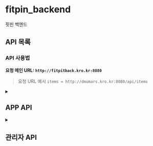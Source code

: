  # fitpin_backend
핏핀 백엔드
## API 목록

### API 사용법

**요청 메인 URL: `http://fitpitback.kro.kr:8080`**

> 요청 URL 예시 `items = http://dmumars.kro.kr:8080/api/items`

<details> <!-- APP API details start-->
 <summary> <h2> APP API </h2> </summary>

<details> <!-- 로그인 & 회원가입 details 시작 -->
 <summary> <h4>  로그인 & 회원가입 </h4> </summary>

# 로그인 및 회원가입

로그인, 회원가입 과정에서 필요한 API 목록입니다. 회원가입, 로그인, 기본정보 등록, 선호스타일과 체형분석 등록이 가능합니다

---
<details> <!-- 회원가입 API 시작 -->

<summary> POST: 회원가입 </summary> 

## POST: 회원가입

#### URL: `/api/members/register`

회원가입을 요청하는 API입니다. 이메일, 비밀번호, 이름 등을 받아 회원가입 처리를 수행합니다.

- **요청 URL 예시**: `http://fitpitback.kro.kr:8080/api/members/register`

### **Request Body Parameters**
| 파라미터           | 타입    | 필수 여부 | 설명                         |
|-------------------|---------|-----------|------------------------------|
| `userEmail`       | string  | required  | 유저의 이메일 주소            |
| `userPwd`         | string  | required  | 유저의 비밀번호               |
| `userName`        | string  | required  | 유저의 이름                   |
| `userPwdConfirm`  | string  | required  | 유저의 비밀번호 재확인        |

### **Response**

- **Status 200 OK**
  ```json
  {
    "message": "회원가입 성공"
  }
  ```

- **Status 400 Bad Request** (비밀번호와 비밀번호 확인 불일치)
  ```json
  {
    "message": "비밀번호가 일치하지 않습니다."
  }
  ```

</details> <!-- 회원가입 API 끝 -->

<details> <!-- 로그인 API 시작 -->

<summary> POST: 로그인 </summary> 

## POST: 로그인

#### URL: `/api/login` 

로그인 요청입니다. 이메일과 비밀번호를  이용해 로그인을 시도합니다, 로그인 성공 시 유저 정보를 반환합니다.

- **요청 URL 예시**: `http://fitpitback.kro.kr:8080/api/login`

### **Request Body Parameters**
| 파라미터           | 타입    | 필수 여부 | 설명                         |
|-------------------|---------|-----------|------------------------------|
| `userEmail`       | string  | required  | 유저의 이메일 주소            |
| `userPwd`         | string  | required  | 유저의 비밀번호               |


### **Response**

- **Status 200 OK**
  ```json
  {
    "userEmail": "test1",
    "userPwd": null,
    "userName": "테스트용1",
    "userNumber": null,
    "userNickname": null,
    "userAddr": null,
    "userGender": "남자",
    "userHeight": 180,
    "userWeight": 75,
    "userFit": null,
    "userCash": null
  }
  ```

- **Status 400 Bad Request** (이메일 혹은 비밀번호 불일치)
  ```json
  {
    "message": "이메일을 찾을 수 없습니다."
  }
  ```

  ```json
  {
    "message": "비밀번호가 틀립니다."
  }
  ```

- **Status 500 Internal Server Error** (서버 에러 발생 시)
  ```json
  {
    "message": "예상치 못한 오류가 발생했습니다."
  }
  ```

</details> <!-- 로그인 API 끝 -->

<details> <!-- 회원탈퇴 API 시작 -->

<summary> POST: 회원탈퇴 </summary> 

## POST: 회원탈퇴

#### URL: `/api/members/delete_id`

회원탈퇴 요청입니다. 이메일을 이용해 회원탈퇴를 시도합니다. 탈퇴 성공 시 성공 메시지를 반환합니다.

- **요청 URL 예시**: `http://fitpitback.kro.kr:8080/api/members/delete_id`

### **Request Body Parameters**
| 파라미터           | 타입    | 필수 여부 | 설명                         |
|-------------------|---------|-----------|------------------------------|
| `userEmail`       | string  | required  | 탈퇴를 요청하는 유저의 이메일 주소  |

### **Response**

- **Status 200 OK**
  ```json
  {
    "message": "회원탈퇴가 완료되었습니다."
  }
  ```

- **Status 400 Bad Request** (유효하지 않은 이메일)
  ```json
  {
    "message": "이메일을 찾을 수 없습니다."
  }
  ```

- **Status 500 Internal Server Error** (서버 에러 발생 시)
  ```json
  {
    "message": "회원탈퇴 중 오류가 발생했습니다."
  }
  ```

</details> <!-- 회원탈퇴 API 끝 -->

 <details> <!-- 유저 기본정보 업데이트 API 시작 -->
  
  <summary> POST : 유저 기본 정보 업데이트 </summary>

  ## POST: 유저 기본정보 업데이트
  
  #### URL: `api/members/basicInfo/{userEmail}`
  
  경로 변수인 {userEmail} 부분에는 member 테이블의 userEmail 칼럼의 실제 값이 들어가야 합니다.
  회원 가입 과정에 필요한 API입니다.

- **요청 URL 예시**: `http://fitpitback.kro.kr:8080/api/members/basicInfo/testEmail`

### **Request Body Parameters**
| 파라미터          | 타입    | 필수 여부 | 설명                         |
|-------------------|---------|-----------|------------------------------|
| `userGender`      | string  | required  | 유저의 성별 ("남" 또는 "여")   |
| `userHeight`      | number  | required  | 유저의 키 (cm)                |
| `userWeight`      | number  | required  | 유저의 몸무게 (kg)            |
| `userFit`         | string  | required  |유저가 선호하는 핏 ("오버핏" 등)|
| `style`           | array   | required  | 선호 스타일 리스트             |

### **Style Array Object**
| 파라미터          | 타입    | 필수 여부 | 설명                               |
|-------------------|---------|-----------|------------------------------------|
| `userEmail`      | string  | required  |  선호 스타일을 업데이트할 유저의 이메일|
| `preferStyle`      | string  | required  | 유저 선호 스타일                   |

### **Request Body 예시**

```js
{
    "userGender": "남",
    "userHeight": 174,
    "userWeight": 80,
    "userFit": "오버핏",
    "style": [
        {
            "userEmail": "test1",
            "preferStyle": "스트릿"
        },
        {
            "userEmail": "test1",
            "preferStyle": "빈티지"
        },
        {
            "userEmail": "test1",
            "preferStyle": "캐주얼"
        },
        {
            "userEmail": "test1",
            "preferStyle": "테일러"
        }
    ]
}
```

### **Response**
- **Status 200 OK**

```js
{
    "message": "선호 스타일 등록 완료!"
}
```


- **Status 400 Bad Request** (중복된 선호 스타일)

```js
{
    "message": "중복된 선호 스타일: 스트릿"
}
```
  
 </details> <!-- 유저 기본정보 API 끝 -->

<details> <!-- 선호스타일 API 시작 -->
<summary> POST: 선호 스타일 등록 </summary>

## POST: 선호 스타일 등록

#### URL : `/api/userPreferStyle`

선호스타일을 DB에 저장하는 API입니다.

한 유저가 같은 스타일을 선호스타일로 저장시 에러가 발생합니다.

- **요청 URL 예시**: `http://fitpitback.kro.kr:8080/api/userPreferStyle`

### **Request Body Parameters**

| 파라미터           | 타입    | 필수 여부 | 설명                       |
|-------------------|---------|-----------|------------------------------|
| `userEmail`       | string  | required  | 유저의 이메일 주소           |
| `preferStyle`     | string  | required  | 선호 스타일                  |

### **Request Body 예시**

```js
[
    {
        "userEmail": "test1",
        "preferStyle": "스트릿"
    },
   {
        "userEmail": "test1",
        "preferStyle": "빈티지"
    },
    {
        "userEmail": "test1",
        "preferStyle": "캐주얼"
    },
    {
        "userEmail": "test1",
        "preferStyle": "테일러"
    }
]

```

### **Response**

- **Status 200 OK**
  ```json
  {
    "message": "선호 스타일 등록 완료: 스트릿, 빈티지, 캐주얼, 테일러"
  }
  ```

 **Status 400 Bad Request** (선호 스타일이 중복시)
  ```json
  {
    "message": "중복된 선호 스타일 : 스트릿"
  }
  ```

</details> <!-- 선호스타일 끝 -->

<details> <!-- 체형분석 시작 -->
<summary> POST : 체형분석 API 리턴값 저장.</summary>

## POST : 체형분석 API 리턴값 저장

#### URL: /api/userForm 

 AR백엔드의 체형분석 API에서 반환된 Json구문을 저장하는 POST API입니다.
 이미 등록되어 있는 userEmail 값으로 요청하면 데이터를 업데이트 합니다.


- **요청 URL 예시**: `http://fitpitback.kro.kr:8080/api/userForm`

### **Request Body Parameters**
| 파라미터           | 타입    | 필수 여부 | 설명                       |
|-------------------|---------|-----------|------------------------------|
| `userEmail`       | string  | required  | 유저의 이메일 주소           |
| `fileName`        | string  | required  | AR 백엔드 이미지 이름        |
| `result`          | array  | required  | AR 측정 결과                  |

### **result Array Object**
| 파라미터          | 타입    | 필수 여부 | 설명                        |
|-------------------|---------|-----------|------------------------------|
| `armSize`         | number  | required  | 측정 팔 길이                 |
| `shoulderSize`    | number  | required  | 측정 어깨 길이               |
| `bodySize`        | number  | required  | 측정 몸 길이                 |
| `legSize`         | number  | required  | 측정 다리 길이               |

### **Request Body 예시**

```js
{
    "userEmail": "test@naver.com"
    "fileName": "2c49f715-67b8-40ec-86a2-b9d3e2875923.jpg", 
    "result": {
        "armSize": 58.37, 
        "shoulderSize": 32.64, 
        "bodySize": 52.63, 
        "legSize": 63.82 
    }
}
```

### **Response**
- **Status 200 OK**

```js
{
    "message": "체형 정보 저장 완료"
}
```

</details> <!-- 체형분석 끝 -->
</details> <! -- 로그인 & 회원가입 관련 API details end>

<details> <!-- 체형분석 API details 시작 -->
<summary> <h4>체형분석 API</h4> </summary>

<details> <!-- 체형분석 이미지 GET 시작 -->
<summary> GET: 체형분석 이미지 조회 </summary>

## GET: 체형분석

#### URL : `/api/userForm/{userEmail}`

 AR서버에서 넘겨준 체형 분석 정보를 저장하는 테이블인 userForm 테이블에서 사진파일의 이름을 userEmail을 키값으로 하여 검색하는 API입니다.


` **요청 URL 예시**: http://fitpitback.kro.kr:8080/api/userForm/test1

### **Response**

- **Status 200 OK**
```js
{
    "fileName": "2c49f715-67b8-40ec-86a2-b9d3e2875923.jpg"
}

```

- **Status 500 Internal Server Error** (서버 오류류)
```js
{
    "message": "예상치 못한 오류가 발생했습니다."
}

```
 
</details> <!-- 체형분석 이미지 GET 끝 -->

<details> <!-- 체형분석 결과 GET -->
<summary>GET: 체형분석 결과 조회 </summary>

## GET: 체형분석 결과 조회

#### URL : `/api/userbodyinfo/{userEmail}`

userEmail값을 경로변수로 요청시 체형분석 결과를 반환하는 GET 메서드입니다.

- **요청 URL 예시**: `http://fitpitback.kro.kr:8080/api/userbodyinfo/test1`

### **Response**

- **Status 200 OK**

```js
{
    "userEmail": "test1",
    "userHeight": 174,
    "userWeight": 80,
    "armSize": 58.37,
    "shoulderSize": 32.64,
    "bodySize": 52.63,
    "legSize": 63.82
}
```
예외처리 추가하기
 
</details> <!-- 체형분석 결과 GET 끝 -->
 
</details> <!-- 체형분석 API details 끝 -->

<details> <!-- 메인페이지 API details 시작 -->
 
<summary> <h4> 메인페이지 </h4> </summary>

<details> <!-- 메인페이지 상품 목록 조회 API 시작 -->
 <summary>GET: 메인페이지 상품 목록 조회 </summary>

## GET : 메인페이지 상품 목록 조회

#### URL:  `api/items/list/{itemType}`

GET /api/items/list/{itemType} : 상품목록을 조회하는 api입니다.
item 테이블의 itemType(상품 종류)행을 경로변수로 받아서 경로변수와 일치하는 상품을 JSON Array 형태로 조회합니다.
 
반환되는 값은 
```
itemKey (상품 고유번호)
itemName (상품 이름)
itemBrand (상품 브랜드)
itemPrice (상품 가격)
itemImgNames : (상품 이미지 URL)
averageBmi : (구매자 평균 BMI)
```
을 반환합니다.

>요청 URL 예시: http://fitpitback.kro.kr:8080/api/items/list/상의

결과:
```js
[
    {
        "itemKey": 1,
        "itemName": "testItem1",
        "itemBrand": "TEST",
        "itemStyle": "캐주얼",
        "itemPrice": 10000,
        "itemImgNames": [
            "optimize.png"
        ],
        "averageBmi": null
    },
    {
        "itemKey": 2,
        "itemName": "testItem2",
        "itemBrand": "TEST",
        "itemStyle": "캐주얼",
        "itemPrice": 100000,
        "itemImgNames": [
            "hood.jpg"
        ],
        "averageBmi": null
    }
]
```
</details> <!-- 메인페이지 상품 목록 API 끝 -->

<details> <!-- 상품 이미지 서빙 시작 -->
 <summary>GET : 상품 이미지 서빙 (itemImg 디렉토리)</summary>
 
#### GET /api/img/imgserve/itemimg/{imageName}

이미지 이름을 경로 변수로 받아 `itemImg` 디렉토리 내의 이미지를 서빙하는 API입니다.

> 요청 URL 예시: `http://fitpitback.kro.kr:8080/api/img/imgserve/itemimg/optimize.png`

**Path Variables:**
- `imageName`: 이미지 파일명 (예: `optimize.png`)

**Response:**
- **Status 200 OK:**
  - 성공적으로 이미지를 반환합니다.
  - 이미지의 MIME 타입에 따라 콘텐츠가 반환됩니다.
- **Status 404 Not Found:**
  - 파일이 존재하지 않거나 읽을 수 없는 경우
  ```json
  {
      "message": "파일을 찾을 수 없습니다."
  }
  ```
- **Status 403 Forbidden:**
  - 경로가 허용된 범위 밖에 있는 경우
  ```json
  {
      "message": "접근이 허용되지 않는 경로입니다."
  }
  ```
- **Status 500 Internal Server Error:**
  - 서버 내부에서 파일을 읽는 중 오류가 발생한 경우
  ```json
  {
      "message": "파일을 읽는 중 오류가 발생했습니다."
  }
  ```

</details> <!-- 상품 이미지 서빙 끝 -->
 
</details> <!-- 메인페이지 API details 끝 -->

<details>
<summary> <h4>핏 보관함</h4> </summary> <!-- 핏보관함 api details 시작 -->

# 핏 보관함 API

핏 보관함과 관련된 API 목록입니다. 이미지를 업로드, 조회, 삭제할 수 있습니다.

---
<details> <!-- 핏보관함 이미지 서빙 시작-->
 <summary>GET : 핏보관함 이미지 서빙 (fitStorageImg 디렉토리)</summary>
 
#### GET /api/img/imgserve/fitstorageimg/{imageName}

이미지 이름을 경로 변수로 받아 `fitStorageImg` 디렉토리 내의 이미지를 서빙하는 API입니다.

> 요청 URL 예시: `http://fitpitback.kro.kr:8080/api/img/imgserve/fitstorageimg/anotherImage.png`

**Path Variables:**
- `imageName`: 이미지 파일명 (예: `anotherImage.png`)

**Response:**
- **Status 200 OK:**
  - 성공적으로 이미지를 반환합니다.
  - 이미지의 MIME 타입에 따라 콘텐츠가 반환됩니다.
- **Status 404 Not Found:**
  - 파일이 존재하지 않거나 읽을 수 없는 경우
  ```json
  {
      "message": "파일을 찾을 수 없습니다."
  }
  ```
- **Status 403 Forbidden:**
  - 경로가 허용된 범위 밖에 있는 경우
  ```json
  {
      "message": "접근이 허용되지 않는 경로입니다."
  }
  ```
- **Status 500 Internal Server Error:**
  - 서버 내부에서 파일을 읽는 중 오류가 발생한 경우
  ```json
  {
      "message": "파일을 읽는 중 오류가 발생했습니다."
  }
  ```

</details> <!--- 핏보관함 이미지 서빙 끝--->

<details>
 <summary> 이미지 업로드</summary> <!-- 핏 보관함 이미지 업로드 시작 -->

## POST: 핏 보관함 이미지 업로드

#### URL: `/api/fitStorageImages/upload`

유저의 이메일과 함께 이미지를 업로드하는 API입니다. `multi-part form data` 형식으로 이미지를 업로드하며, 서버에 이미지를 저장하고 그 경로를 데이터베이스에 저장합니다.

- **요청 URL 예시**: `http://fitpitback.kro.kr:8080/api/fitStorageImages/upload`

### **Form Data Parameters**
| 파라미터      | 타입    | 필수 여부 | 설명                        |
|---------------|---------|-----------|-----------------------------|
| `image`       | file    | required  | 업로드할 이미지 파일         |
| `userEmail`   | string  | required  | 유저의 이메일 주소           |

### **Response**

- **Status 200 OK**
  ```json
  {
    "message": "이미지 업로드 성공: image.png"
  }
  ```
- **Status 500 Internal Server Error**
  ```json
  {
    "message": "이미지 업로드 실패: 에러 메시지"
  }
  ```

</details> <!-- 핏보관함 이미지 업로드 끝 -->


<details>
 <summary>사진 삭제</summary> <!-- 핏 보관함 사진 삭제 시작-->
  
## DELETE: 핏 보관함 사진 삭제

#### URL: `/api/fitStorageImages/delete/{imageName}`

이미지의 이름을 받아 핏 보관함에 저장된 이미지를 삭제하는 API입니다. 유저의 이메일은 이미지 삭제 시에는 필요하지 않으며, 이미지 이름으로 이미지를 삭제합니다.

- **요청 URL 예시**: `http://fitpitback.kro.kr:8080/api/fitStorageImages/delete/{imageName}`

### **Path Parameters**
| 파라미터         | 타입    | 필수 여부 | 설명                        |
|------------------|---------|-----------|-----------------------------|
| `imageName`      | string  | required  | 삭제할 이미지의 이름         |

### **Response**

- **Status 200 OK**
  ```json
  {
    "message": "이미지 삭제 성공: /path/to/deleted/image.png"
  }
  ```
- **Status 404 Not Found**
  ```json
  {
    "message": "이미지를 찾을 수 없습니다: /path/to/nonexistent/image.png"
  }
  ```
- **Status 500 Internal Server Error**
  ```json
  {
    "message": "이미지 삭제 실패: 에러 메시지"
  }
  ```

---
</details> <!-- 핏보관함 사진 삭제 끝-->

<details>
 <summary> 핏 보관함 조회 </summary> <!-- 핏 보관함 조회 시작 -->
 
## GET: 핏 보관함 조회

#### URL: `/api/fitStorageImages/user/{userEmail}`

유저 이메일을 경로 변수로 받아 핏 보관함의 내용을 리스트를 조회하는 API입니다.

- **요청 URL 예시**: `http://fitpitback.kro.kr:8080/api/fitStorageImages/user/test1`

### **Path Parameters**
| 파라미터      | 타입    | 필수 여부 | 설명                        |
|---------------|---------|-----------|-----------------------------|
| `userEmail`   | string  | required  | 조회할 유저의 이메일 주소     |

### **Response**

- **Status 200 OK**
  ```json
  [
    {
      "userEmail": "test1",
      "fitStorageImg": "testImg.png",
      "fitComment": null,
      "itemType": null,
      "itemBrand": null,
      "itemSize": null,
      "option": null
    },
    {
      "userEmail": "test1",
      "fitStorageImg": "testImg2.png"
      "fitComment": null,
      "itemType": null,
      "itemBrand": null,
      "itemSize": null,
      "option": null
    }
  ]
  ```
 </details><!-- 핏 보관함 조회 끝 -->

<details>
<summary> GET: 모든 코멘트 조회 </summary>

## GET: 모든 코멘트 조회

모든 코멘트를 조회하는 API입니다. `fitStorage` 테이블에 저장된 모든 코멘트를 조회하여 리스트로 반환합니다.

- **요청 URL 예시**: `http://fitpitback.kro.kr:8080/api/fit_comment/get_fitcomment`

### **Response**

- **Status 200 OK**
  ```json
  [
    {
      "fitStorageKey": 1,
      "userEmail": "user1@example.com",
      "fitStorageImg": "image1.jpg",
      "fitComment": "This is a comment",
      "itemName": "Sample Item",
      "itemType": "Clothing",
      "itemBrand": "BrandX",
      "itemSize": "M",
      "option": "Fits well"
    },
    {
      "fitStorageKey": 2,
      "userEmail": "user2@example.com",
      "fitStorageImg": "image2.jpg",
      "fitComment": "Another comment",
      "itemName": "Another Item",
      "itemType": "Accessory",
      "itemBrand": "BrandY",
      "itemSize": "L",
      "option": "Fits tight"
    }
  ]
  ```

</details> <!-- 모든 코멘트 조회 API 끝 -->


<details>
<summary> GET: 특정 코멘트 조회 </summary>

## GET: 특정 코멘트 조회

특정 코멘트를 조회하는 API입니다. `fitStorageKey`로 지정된 코멘트를 조회하여 반환합니다.

- **요청 URL 예시**: `http://fitpitback.kro.kr:8080/api/fit_comment/get_fitcomment/{fitStorageKey}`
  - `{fitStorageKey}`는 조회할 코멘트의 고유 키 값입니다.

### **Path Parameters**
| 파라미터         | 타입    | 필수 여부 | 설명                  |
|------------------|---------|-----------|-----------------------|
| `fitStorageKey`  | int     | required  | 조회할 코멘트의 키 값  |

### **Response**

- **Status 200 OK**
  ```json
  {
    "fitStorageKey": 1,
    "userEmail": "user1@example.com",
    "fitStorageImg": "image1.jpg",
    "fitComment": "This is a comment",
    "itemName": "Sample Item",
    "itemType": "Clothing",
    "itemBrand": "BrandX",
    "itemSize": "M",
    "option": "Fits well"
  }
  ```

- **Status 404 Not Found** (코멘트를 찾을 수 없는 경우)
  ```json
  {
    "message": "해당 키에 대한 데이터를 찾을 수 없습니다."
  }
  ```

</details> <!-- 특정 코멘트 조회 API 끝 -->


<details>
 <summary> 코멘트 저장</summary> <!-- 핏 보관함 코멘트 저장 시작 -->

## POST: 핏 보관함 코멘트 저장

#### URL: `/api/fit_comment/save_comment`

유저의 이메일과 이미지 이름을 기반으로 코멘트를 작성하는 API입니다. 유저가 특정 이미지에 대해 코멘트를 저장할 수 있습니다.

- **요청 URL 예시**: `http://fitpitback.kro.kr:8080/api/fit_comment/save_comment`

### **Request Body Parameters**
| 파라미터        | 타입    | 필수 여부 | 설명                    |
|-----------------|---------|-----------|-------------------------|
| `userEmail`     | string  | required  | 유저의 이메일 주소        |
| `fitStorageImg` | string  | required  | 이미지 이름              |
| `fitComment`    | string  | required  | 작성할 코멘트            |
| `itemType`      | string  | required  | 상품 종류ex)바지, 상의...|
| `itemBrand`     | string  | required  | 상품 브랜드              |
| `itemSize`      | string  | required  | 상품 사이즈              |
| `option`        | string  | required  | 선택 옵션ex)크다, 작다.. |

### **Response**

- **Status 200 OK**
  ```json
  {
    "message": "코멘트 저장 성공"
  }
  ```
- **Status 404 Not Found**
  ```json
  {
    "message": "이미지를 찾을 수 없습니다"
  }
  ```

</details> <!-- 핏 보관함 코멘트 저장 끝 -->



<details>
 <summary> 코멘트 수정</summary> <!-- 핏 보관함 코멘트 수정 시작 -->

## POST: 핏 보관함 코멘트 수정

#### URL: `/api/fit_comment/update_comment`

유저의 이메일과 이미지 이름을 기반으로 코멘트를 수정하는 API입니다. 이미 저장된 코멘트를 수정할 수 있습니다.

- **요청 URL 예시**: `http://fitpitback.kro.kr:8080/api/fit_comment/update_comment`

### **Request Body Parameters**
| 파라미터        | 타입    | 필수 여부 | 설명                    |
|-----------------|---------|-----------|-------------------------|
| `userEmail`     | string  | required  | 유저의 이메일 주소        |
| `fitStorageImg` | string  | required  | 이미지 이름              |
| `fitComment`    | string  | required  | 작성할 코멘트            |
| `itemType`      | string  | required  | 상품 종류ex)바지, 상의...|
| `itemBrand`     | string  | required  | 상품 브랜드              |
| `itemSize`      | string  | required  | 상품 사이즈              |
| `option`        | string  | required  | 선택 옵션ex)크다, 작다.. |

### **Response**

- **Status 200 OK**
  ```json
  {
    "message": "코멘트 수정 성공"
  }
  ```
- **Status 404 Not Found**
  ```json
  {
    "message": "이미지를 찾을 수 없습니다"
  }
  ```

- **Status 500 Internal Server Error**
 ```json
{
  "message": "서버 에러가 발생했습니다."
}
 ```

</details> <!-- 핏 보관함 코멘트 수정 끝 -->



<details>
 <summary> 코멘트 삭제</summary> <!-- 핏 보관함 코멘트 삭제 시작 -->

## DELETE: 핏 보관함 코멘트 삭제

#### URL: `/api/fit_comment/delete_comment`

유저의 이메일과 이미지 이름을 기반으로 코멘트를 삭제하는 API입니다. 이미 저장된 코멘트를 삭제할 수 있습니다.

- **요청 URL 예시**: `http://fitpitback.kro.kr:8080/api/fit_comment/delete_comment`

### **Form Data Parameters**
| 파라미터        | 타입    | 필수 여부 | 설명                    |
|-----------------|---------|-----------|-------------------------|
| `userEmail`     | string  | required  | 유저의 이메일 주소        |
| `fitStorageImg` | string  | required  | 이미지 이름              |

### **Response**

- **Status 200 OK**
  ```json
  {
    "message": "코멘트 삭제 성공"
  }
  ```
- **Status 404 Not Found**
  ```json
  {
    "message": "이미지를 찾을 수 없습니다"
  }
  ```

- **Status 500 Internal Server Error**
 ```json
{
  "message": "서버 에러가 발생했습니다."
}
 ```
  

</details> <!-- 핏 보관함 코멘트 삭제 끝 -->

 
</details> <!-- 핏보관함 details API 끝 -->


<details> <!- 제품 상세 API details 시작 -->

<summary> <h4> 제품 상세 페이지 </h4> </summary>

<details> <!-- 상품 상세 정보 APi 시작-->
<summary>GET/api/item-info/{itemKey} : itemKey를 경로인자로 받아 상품의 상세 정보를 반환합니다. </summary>

>요청 URL 예시: http://fitpitback.kro.kr:8080/api/item-info/1

정상 응답시 위의 요소를 반환합니다.

```js
{
    "itemKey": 1,
    "itemName": "테스트용 상품1(상의)",
    "itemBrand": "TEST",
    "itemType": "상의",
    "itemStyle": "캐주얼",
    "itemPrice": 10000,
    "itemContent": "테스트용 상의 상품",
    "itemImgNames": [
      "7sweatshirt.png"
    ],
    "itemTopInfo": [
      {
        "itemSize": "L",
        "itemHeight": 73,
        "itemShoulder": 64,
        "itemArm": null,
        "itemChest": 64,
        "itemSleeve": 59
      },
      {
        "itemSize": "M",
        "itemHeight": 70,
        "itemShoulder": 60,
        "itemArm": null,
        "itemChest": 60,
        "itemSleeve": 57
      }
    ],
    "itemBottomInfo": null
}
```

</details> <!-- 상품 상세 정보 API 끝--> 

<details> <!-- 장바구니 저장 API 시작 -->

<summary> POST: 장바구니 저장 </summary> 

## POST: 장바구니 저장

상품을 장바구니에 저장하는 API입니다. 상품 정보와 수량을 받아 장바구니에 저장하며, 수선 여부와 수선 정보도 함께 저장할 수 있습니다.

- **요청 URL 예시**: `http://fitpitback.kro.kr:8080/api/cart/store`

### **Request Body Parameters**
| 파라미터         | 타입               | 필수 여부 | 설명                          |
|-----------------|--------------------|-----------|-------------------------------|
| `itemKey`       | int                | required  | 상품 고유번호                 |
| `userEmail`     | string             | required  | 유저 이메일 주소              |
| `itemImgName`   | string             | required  | 상품 이미지 파일명            |
| `itemName`      | string             | required  | 상품 이름                     |
| `itemSize`      | string             | required  | 상품 사이즈                   |
| `itemType`      | string             | required  | 상품 유형 (상의/하의)         |
| `itemPrice`     | int                | required  | 상품 가격                     |
| `qty`           | int                | required  | 상품 수량                     |
| `pitStatus`     | boolean            | optional  | 수선 여부                     |
| `pitItemCart`   | object (null 가능) | optional  | 수선 정보 객체 (수선 시 사용) |

#### `pitItemCart` 필드
| 파라미터        | 타입   | 설명                          |
|----------------|--------|-------------------------------|
| `itemHeight`   | float  | 상품 높이 (총장)              |
| `itemShoulder` | float  | 어깨너비                      |
| `itemChest`    | float  | 가슴단면                      |
| `itemSleeve`   | float  | 소매길이                      |
| `frontrise`    | float  | 앞 밑위                       |
| `itemWaists`   | float  | 허리단면                      |
| `itemThighs`   | float  | 허벅지단면                    |
| `itemHemWidth` | float  | 밑단너비                      |

### **Response**

- **Status 200 OK**
  ```json
  {
    "message": "장바구니에 상품이 성공적으로 추가되었습니다."
  }
  ```

- **Status 404 Not Found**
  ```json
  {
    "message": "해당 상품을 찾을 수 없습니다."
  }
  ```

- **Status 500 Internal Server Error**
  ```json
  {
    "message": "장바구니에 상품 추가 중 오류가 발생했습니다."
  }
  ```

</details> <!-- 장바구니 저장 API 끝 -->


<details> <!-- 장바구니 삭제 API 시작 -->

<summary> DELETE: 장바구니 삭제 </summary> 

## DELETE: 장바구니 삭제

#### URL: `/api/cart/delete`

유저 이메일과 상품 고유번호를 받아 장바구니에서 해당 상품을 삭제하는 API입니다.

- **요청 URL 예시**: `http://fitpitback.kro.kr:8080/api/cart/delete`

### **Request Body Parameters**
| 파라미터     | 타입    | 필수 여부 | 설명                    |
|-------------|---------|-----------|---------------------------|
| `userEmail` | string  | required  | 유저 이메일 주소          |
| `itemKey`   | int     | required  | 상품 고유번호             |

### **Response**

- **Status 200 OK**
  ```json
  {
    "message": "장바구니에서 상품이 성공적으로 삭제되었습니다."
  }
  ```

- **Status 404 Not Found**
  ```json
  {
    "message": "해당 상품을 찾을 수 없습니다."
  }
  ```

- **Status 500 Internal Server Error**
  ```json
  {
    "message": "장바구니에서 상품 삭제 중 오류가 발생했습니다."
  }
  ```

</details> <!-- 장바구니 삭제 API 끝 -->
 
</details> <!-- 제품 상세 API detils 끝 -->

<details> <!-- 장바구니 페이지 API details 시작 -->

<summary> <h4> 장바구니 페이지 </h4> </summary>

<details> <!-- 장바구니 목록 조회 시작 -->
 <summary> GET : 장바구니 목록 조회 </summary>
 
#### GET/api/cart/get-store/{userEmail}

{userEmail}을 경로변수로 받아 장바구니 목록을 조회하는 API입니다. 
 
>요청 URL 예시: http://fitpitback.kro.kr:8080/api/cart/get-store/test1

결과:
```js
[
    {
        "cartKey": 2,
        "itemKey": 1,
        "userEmail": "test1",
        "itemImgName": "testImg",
        "itemName": "테스트용 상품1(상의)",
        "itemSize": "M",
        "itemType": "상의",
        "itemPrice": 10000,
        "pit": 1,
        "qty": 0
    },
    {
        "cartKey": 18,
        "itemKey": 3,
        "userEmail": "test1",
        "itemImgName": "testImg",
        "itemName": "테스트용 상품2",
        "itemSize": "M",
        "itemType": "하의",
        "itemPrice": 10000,
        "pit": 1,
        "qty": 0
    }
]
```
</details> <!-- 장바구니 목록 조회 끝-->

<details> <!-- 수선내역 조회 시작 -->
 <summary> GET : 수선내역 조회 </summary>
 
#### GET/api/pit/get/{cartKey}

장바구니 테이블의 {cartKey}을 경로변수로 받아 장바구니 목록을 조회하는 API입니다. 
 
>요청 URL 예시: http://fitpitback.kro.kr:8080/api/pit/get/2

결과:
```js
{
    "cartKey": 2,
    "itemKey": 1,
    "cartKey": 2,
    "itemSize": "M",
    "itemHeight": 35.0,
    "itemShoulder": 15.0,
    "itemArm": 9.0,
    "itemChest": 10.0,
    "itemSleeve": 14.0
}
```
</details> <!-- 수선내역 조회 끝 -->

</details> <!-- 장바구니 페이지 API details 끝 -->

<details> <!-- 검색 페이지 API details 시작 -->
<summary> <h4> 검색 페이지 </h4></summary> <!-- 상품 검색 시작 -->

<details> 
<summary>GET : 상품 검색</summary> <!-- 상품 검색 시작 -->

## GET: 상품 검색


#### URL: `/api/item-search/search/{searchWord}`

특정 검색어를 기준으로 `item` 테이블에서 `itemName`, `itemType`, `itemBrand`, `itemContent` 필드에 해당하는 상품을 검색하는 API입니다. 검색어는 URL 경로 변수로 전달되며, 결과로는 해당 조건에 맞는 상품 리스트가 반환됩니다.

 예외가 발생하거나 검색 결과가 없는 경우 `searchResult`는 빈 배열로 반환됩니다.

- **요청 URL 예시**: `http://fitpitback.kro.kr:8080/api/item-search/search/상의`

### **Path Parameters**
| 파라미터      | 타입    | 필수 여부 | 설명                        |
|---------------|---------|-----------|-----------------------------|
| `searchWord`  | string  | required  | 검색할 키워드 (예: 상의, 바지 등) |

### **Response**

- **Status 200 OK**
  ```json
  {
    "searchResult": [
        {
            "itemKey": 1,
            "itemName": "테스트용 상품1(상의)",
            "itemType": "상의",
            "itemBrand": "TEST",
            "itemStyle": "캐주얼",
            "itemCnt": 100,
            "itemContent": "테스트용 상의 상품",
            "itemPrice": 10000,
            "itemDate": "2023-07-29"
            "itemImgName": "optimize.png"
        },
        {
            "itemKey": 2,
            "itemName": "테스트상품",
            "itemType": "상의",
            "itemBrand": "TEST",
            "itemStyle": "캐주얼",
            "itemCnt": 100,
            "itemContent": "테스트용 상의 상품",
            "itemPrice": 100000,
            "itemDate": "2024-07-28"
        }
    ]
  }
  ```

- **Status 500 Internal Server Error**
  ```json
  {
    "searchResult": []
  }
  ```
  
</details> <!-- 상품검색 끝-->

<details>  
<summary>GET : 추천 검색어</summary> <!-- 추천 검색어 시작-->

## GET: 추천 검색어

#### URL: `/api/item-search/recommend`

검색 횟수가 높은 상위 10개의 검색어 중 3개를 랜덤으로 추천해주는 API입니다. 서버는 `searchTable`에서 검색 횟수(`SearchCount`)가 높은 검색어를 기준으로 추천 검색어를 제공합니다.

- **요청 URL 예시**: `http://fitpitback.kro.kr:8080/api/item-search/recommend`

### **Response**

- **Status 200 OK**
  ```json
  {
    "recommendations": [
        "상의",
        "바지",
        "신발"
    ]
  }
  ```

- **Status 500 Internal Server Error**
  ```json
  {
    "message": "추천 검색어 조회 중 오류가 발생했습니다."
  }
  ```

### **설명**
- 이 API는 검색 횟수가 많은 상위 10개의 검색어 중 3개를 랜덤으로 반환합니다.
- 결과는 `recommendations` 필드에 배열 형태로 반환되며, 이 배열에는 3개의 추천 검색어가 포함됩니다.
- 예외가 발생할 경우 `message` 필드에 오류 메시지가 포함됩니다.

</details> <!-- 추천 검색어 끝-->

</details> <!-- 검색 페이지 API details 끝 -->

<details> <!-- 주문/결제 페이지 details start-->
<summary><h4>주문/결제 페이지</h4></summary>


<details> <!-- 주문내역 등록 API 시작 -->

<summary> POST: 주문내역 등록 </summary> 

## POST: 주문 등록

#### URL: `/api/order/post_order`

주문을 등록하는 API입니다. 주문 정보를 받아 처리합니다.

- **요청 URL 예시**: `http://fitpitback.kro.kr:8080/api/order/post_order`

### **Request Body Parameters**
| 파라미터      | 타입    | 필수 여부 | 설명                                                    |
|---------------|---------|-----------|---------------------------------------------------------|
| `itemKey`     | int     | required  | 상품 고유번호                                           |
| `userEmail`   | string  | required  | 회원 이메일                                             |
| `userName`    | string  | required  | 회원 이름                                               |
| `userAddr`    | string  | required  | 회원 주소                                               |
| `userNumber`  | string  | required  | 회원 전화번호                                           |
| `optional`    | string  | optional  | 상품 이름                                               |
| `itemSize`    | string  | required  | 상품 사이즈                                                       |
| `itemPrice`   | int     | required  | 상품 가격                                                         |
| `itemTotal`   | int     | required  | 총 가격                                                           |
| `pit`         | int     | required  | 수선 여부 (0: 수선 없음, 1: 수선 있음)                             |
| `pitPrice`    | int     | optional  | 수선 가격 (수선이 없는 경우 null 가능)                             |
| `qty`         | int     | optional  | 수량                                                               |
| `orderStatus` | int     | optional  | 주문 상태 (0: 결제 완료, 1: 배송 중, 2: 배송 완료, 기본값은 0입니다.)|

### **Response**

- **Status 200 OK**
  ```json
  {
    "message": "주문 등록 완료."
  }
  ```

- **Status 500 Internal Server Error**
  ```json
  {
    "message": "알 수 없는 오류가 발생했습니다."
  }
  ```

</details> <!-- 주문내역 등록 API 끝 -->


<details> <!-- 주문 조회 API 시작 -->

<summary> GET: 주문 조회 </summary> 

## GET: 주문 조회

#### URL: `/api/order/get_order/{userEmail}`

특정 사용자의 주문 목록을 조회하는 API입니다.

- **요청 URL 예시**: `http://fitpitback.kro.kr:8080/api/order/get_order/{userEmail}`

### **Path Variables**
| 파라미터   | 타입    | 필수 여부 | 설명               |
|------------|---------|-----------|--------------------|
| `userEmail`  | string  | required  | 조회할 회원 이메일 |

### **Response**

- **Status 200 OK**
  ```json
  [
    {
      "itemKey": 1,
      "userEmail": "test@example.com",
      "userName": "테스트",
      "userAddr": "서울시 강남구",
      "userNumber": "010-1234-5678",
      "optional": "상품1",
      "itemImg": "image_url.jpg",
      "itemSize": "L",
      "itemPrice": 30000,
      "itemTotal": 60000,
      "qty": 2,
      "pitStatus": "수선 있음",          // 수선 여부, 0: 수선 없음, 1: 수선 있음
      "displayPitPrice": "5000",        // 수선 비용, null일 경우 "경매중"
      "displayOrderStatus": "결제 완료"  // 주문 상태, 0: 결제 완료, 1: 배송중, 2: 배송완료
    }
  ]
  ```
  
DB에 저장된 값에 따라 ``pitStatus`` , ``displayPitPrice`` , ``displayOrderStatus`` 값이 다르게 나옵니다.


- **Status 404 Not Found**
  ```json
  {
    "message": "주문 리스트가 없습니다."
  }
  ```

- **Status 500 Internal Server Error**
  ```json
  {
    "message": "주문 조회 중 오류가 발생했습니다."
  }
  ```

</details> <!-- 주문 조회 API 끝 -->


<details> <!-- 결제 내역 저장 API 시작 -->

<summary> POST: 결제 내역 저장 </summary> 

## POST: 결제 완료

#### URL: `/api/payment/complete`

결제 완료 및 주문 내역을 저장하는 API입니다. 결제 정보를 받아 처리합니다.

- **요청 URL 예시**: `http://fitpitback.kro.kr:8080/api/payment/complete`

### **Request Body Parameters**
| 파라미터     | 타입    | 필수 여부 | 설명                      |
|-------------|---------|-----------|---------------------------|
| `paymentKey`| int     | required  | 결제 고유번호             |
| `orderKey`  | int     | required  | 주문 고유번호             |
| `userKey`   | int     | required  | 회원 고유번호             |
| `totalPrice`| int     | required  | 결제 총액                 |
| `paymentDate`| string | required  | 결제 날짜                 |

### **Response**

- **Status 200 OK**
  ```json
  {
    "message": "결제 및 주문 내역 저장 완료."
  }
  ```

- **Status 500 Internal Server Error**
  ```json
  {
    "message": "결제 내역 저장 중 오류가 발생했습니다."
  }
  ```

</details> <!-- 결제 내역 저장 API 끝 -->

 
</details> <!-- 주문/결제 페이지 details end-->
 
</details> <!-- APP API details end-->


<details><!-- WEB API details start-->
 <summary><h2>관리자 API</h2></summary>

 <details>
 <summary>POST/api/itemImages/upload : 상품의 이미지를 등록하는 api입니다. </summary>
  
>요청 URL 예시: http://fitpitback.kro.kr:8080/api/itemImages/upload

### 헤더 
- Content-Type: multipart/form-data

##### Form Data
```
- `image` (File): 사용자의 이메일 주소
- `itemKey` (Text): item테이블의 itemKey 열, 제품의 고유번호
```
</details> 

<details>
 <summary>POST/api/itemBottomInfo/register : 하의 상품의 상세 정보를 등록를 등록하는 API입니다.</summary>
 
>요청 URL 예시: http://fitpitback.kro.kr:8080/api/itemTopInfo/register

```js
{
  "itemKey": 1,
  "itemSize": 32.5,
  "itemHeight": 40.0,
  "itemShoulder": 15.5,
  "itemArm": 20.0,
  "itemChest": 10.0,
  "itemSleeve": 8.0
}

```
</details> 
 
</details> <!-- WEB API details end-->



